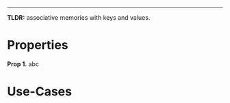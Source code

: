 --- 

**TLDR:**  associative memories with keys and values.

# Properties
**Prop 1.**
    abc

# Use-Cases



